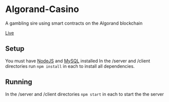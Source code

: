 # Algorand-Casino
A gambling sire using smart contracts on the Algorand blockchain

[Live](https://algorand-nft-site.web.app)

## Setup
You must have [NodeJS](https://nodejs.org/en/) and [MySQL](https://dev.mysql.com/downloads/mysql/) installed
In the /server and /client directories run ``` npm install ``` in each to install all dependencies.



## Running

In the /server and /client directories ```npm start``` in each to start the the server
